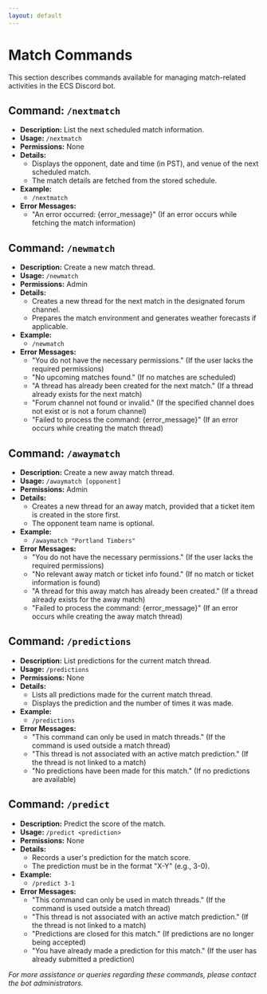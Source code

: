 ```yaml
---
layout: default
---
```


# Match Commands

This section describes commands available for managing match-related activities in the ECS Discord bot.

## Command: `/nextmatch`

- **Description:** List the next scheduled match information.
- **Usage:** `/nextmatch`
- **Permissions:** None
- **Details:**
  - Displays the opponent, date and time (in PST), and venue of the next scheduled match.
  - The match details are fetched from the stored schedule.
- **Example:**
  - `/nextmatch`
- **Error Messages:**
  - "An error occurred: {error_message}" (If an error occurs while fetching the match information)

## Command: `/newmatch`

- **Description:** Create a new match thread.
- **Usage:** `/newmatch`
- **Permissions:** Admin
- **Details:**
  - Creates a new thread for the next match in the designated forum channel.
  - Prepares the match environment and generates weather forecasts if applicable.
- **Example:**
  - `/newmatch`
- **Error Messages:**
  - "You do not have the necessary permissions." (If the user lacks the required permissions)
  - "No upcoming matches found." (If no matches are scheduled)
  - "A thread has already been created for the next match." (If a thread already exists for the next match)
  - "Forum channel not found or invalid." (If the specified channel does not exist or is not a forum channel)
  - "Failed to process the command: {error_message}" (If an error occurs while creating the match thread)

## Command: `/awaymatch`

- **Description:** Create a new away match thread.
- **Usage:** `/awaymatch [opponent]`
- **Permissions:** Admin
- **Details:**
  - Creates a new thread for an away match, provided that a ticket item is created in the store first.
  - The opponent team name is optional.
- **Example:**
  - `/awaymatch "Portland Timbers"`
- **Error Messages:**
  - "You do not have the necessary permissions." (If the user lacks the required permissions)
  - "No relevant away match or ticket info found." (If no match or ticket information is found)
  - "A thread for this away match has already been created." (If a thread already exists for the away match)
  - "Failed to process the command: {error_message}" (If an error occurs while creating the away match thread)

## Command: `/predictions`

- **Description:** List predictions for the current match thread.
- **Usage:** `/predictions`
- **Permissions:** None
- **Details:**
  - Lists all predictions made for the current match thread.
  - Displays the prediction and the number of times it was made.
- **Example:**
  - `/predictions`
- **Error Messages:**
  - "This command can only be used in match threads." (If the command is used outside a match thread)
  - "This thread is not associated with an active match prediction." (If the thread is not linked to a match)
  - "No predictions have been made for this match." (If no predictions are available)

## Command: `/predict`

- **Description:** Predict the score of the match.
- **Usage:** `/predict <prediction>`
- **Permissions:** None
- **Details:**
  - Records a user's prediction for the match score.
  - The prediction must be in the format "X-Y" (e.g., 3-0).
- **Example:**
  - `/predict 3-1`
- **Error Messages:**
  - "This command can only be used in match threads." (If the command is used outside a match thread)
  - "This thread is not associated with an active match prediction." (If the thread is not linked to a match)
  - "Predictions are closed for this match." (If predictions are no longer being accepted)
  - "You have already made a prediction for this match." (If the user has already submitted a prediction)

*For more assistance or queries regarding these commands, please contact the bot administrators.*